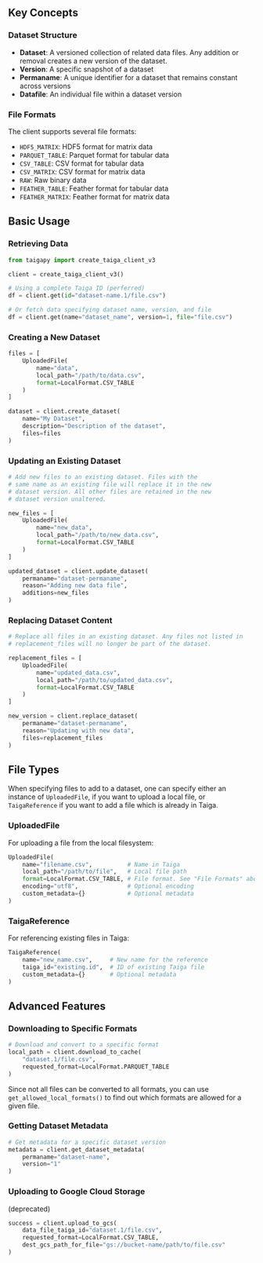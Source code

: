 ## Key Concepts

### Dataset Structure
- **Dataset**: A versioned collection of related data files. Any addition or removal creates a new version of the dataset.
- **Version**: A specific snapshot of a dataset
- **Permaname**: A unique identifier for a dataset that remains constant across versions
- **Datafile**: An individual file within a dataset version

### File Formats
The client supports several file formats:

- `HDF5_MATRIX`: HDF5 format for matrix data
- `PARQUET_TABLE`: Parquet format for tabular data
- `CSV_TABLE`: CSV format for tabular data
- `CSV_MATRIX`: CSV format for matrix data
- `RAW`: Raw binary data
- `FEATHER_TABLE`: Feather format for tabular data
- `FEATHER_MATRIX`: Feather format for matrix data

## Basic Usage

### Retrieving Data

```python
from taigapy import create_taiga_client_v3

client = create_taiga_client_v3()

# Using a complete Taiga ID (perferred)
df = client.get(id="dataset-name.1/file.csv")

# Or fetch data specifying dataset name, version, and file
df = client.get(name="dataset_name", version=1, file="file.csv")

```

### Creating a New Dataset

```python
files = [
    UploadedFile(
        name="data",
        local_path="/path/to/data.csv",
        format=LocalFormat.CSV_TABLE
    )
]

dataset = client.create_dataset(
    name="My Dataset",
    description="Description of the dataset",
    files=files
)
```

### Updating an Existing Dataset

```python
# Add new files to an existing dataset. Files with the 
# same name as an existing file will replace it in the new 
# dataset version. All other files are retained in the new
# dataset version unaltered.

new_files = [
    UploadedFile(
        name="new_data",
        local_path="/path/to/new_data.csv",
        format=LocalFormat.CSV_TABLE
    )
]

updated_dataset = client.update_dataset(
    permaname="dataset-permaname",
    reason="Adding new data file",
    additions=new_files
)
```

### Replacing Dataset Content

```python
# Replace all files in an existing dataset. Any files not listed in
# replacement_files will no longer be part of the dataset.

replacement_files = [
    UploadedFile(
        name="updated_data.csv",
        local_path="/path/to/updated_data.csv",
        format=LocalFormat.CSV_TABLE
    )
]

new_version = client.replace_dataset(
    permaname="dataset-permaname",
    reason="Updating with new data",
    files=replacement_files
)
```

## File Types

When specifying files to add to a dataset, one can specify either an instance of `UploadedFile`, if you want to upload a local file, or `TaigaReference` if you want to
add a file which is already in Taiga.

### UploadedFile
For uploading a file from the local filesystem:
```python
UploadedFile(
    name="filename.csv",          # Name in Taiga
    local_path="/path/to/file",   # Local file path
    format=LocalFormat.CSV_TABLE, # File format. See "File Formats" above for all options.
    encoding="utf8",              # Optional encoding
    custom_metadata={}            # Optional metadata
)
```

### TaigaReference
For referencing existing files in Taiga:
```python
TaigaReference(
    name="new_name.csv",     # New name for the reference
    taiga_id="existing.id",  # ID of existing Taiga file
    custom_metadata={}       # Optional metadata
)
```

## Advanced Features

### Downloading to Specific Formats
```python
# Download and convert to a specific format
local_path = client.download_to_cache(
    "dataset.1/file.csv",
    requested_format=LocalFormat.PARQUET_TABLE
)
```

Since not all files can be converted to all formats, you can use `get_allowed_local_formats()` to find out which formats are allowed for a given file.

### Getting Dataset Metadata
```python
# Get metadata for a specific dataset version
metadata = client.get_dataset_metadata(
    permaname="dataset-name",
    version="1"
)
```

### Uploading to Google Cloud Storage
(deprecated)
```python
success = client.upload_to_gcs(
    data_file_taiga_id="dataset.1/file.csv",
    requested_format=LocalFormat.CSV_TABLE,
    dest_gcs_path_for_file="gs://bucket-name/path/to/file.csv"
)
```

